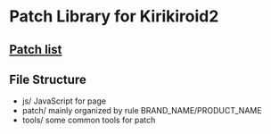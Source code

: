 Patch Library for Kirikiroid2
=============================

[Patch list](https://zeas2.github.io/Kirikiroid2_patch/patch)
------------

File Structure
--------------
- js/ JavaScript for page
- patch/ mainly organized by rule BRAND_NAME/PRODUCT_NAME
- tools/ some common tools for patch